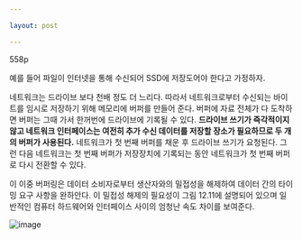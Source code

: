 ```yaml
---

layout: post

---
```


558p

예를 들어 파일이 인터넷을 통해 수신되어 SSD에 저장도어야 한다고 가정하자.

네트워크는 드라이브 보다 천배 정도 더 느리다. 따라서 네트워크로부터 수신되는 바이트를 임시로 저장하기 위해 메모리에 버퍼를 만들어 준다.
버퍼에 자료 전체가 다 도착하면 버퍼는 그때 가서 한꺼번에 드라이브에 기록될 수 있다.
**드라이브 쓰기가 즉각적이지 않고 네트워크 인터페이스는 여전히 추가 수신 데이터를 저장할 장소가 필요하므로 두 개의 버퍼가 사용된다.**
네트워크가 첫 번째 버퍼를 채운 후 드라이브 쓰기가 요청된다. 그런 다음 네트워크는 첫 번째 버퍼가 저장장치에 기록되는 동안 네트워크가 첫 번째 버퍼로 다시 전환할 수 있다.

이 이중 버퍼링은 데이터 소비자로부터 생산자와의 밀접성을 해제하여 데이터 간의 타이밍 요구 사항을 완하안다. 이 밀접성 해제의 필요성이 그림 12.11에 설명되어 있으며 일반적인 컴퓨터 하드웨어와 인터페이스 사이의 엄청난 속도 차이를 보여준다.

![image](https://user-images.githubusercontent.com/116250393/211188212-4c2b0a46-f645-43c6-9567-face63cec00d.png)
